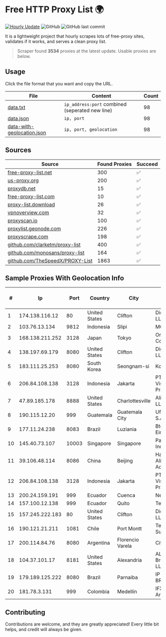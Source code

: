 
# Free HTTP Proxy List 🌍

[![Hourly Update](https://github.com/mertguvencli/http-proxy-list/actions/workflows/main.yml/badge.svg?branch=main)](https://github.com/mertguvencli/http-proxy-list/actions/workflows/main.yml)
![GitHub](https://img.shields.io/github/license/mertguvencli/http-proxy-list)
![GitHub last commit](https://img.shields.io/github/last-commit/mertguvencli/http-proxy-list)

It is a lightweight project that hourly scrapes lots of free-proxy sites, validates if it works, and serves a clean proxy list.


> Scraper found **3534** proxies at the latest update. Usable proxies are below.

## Usage

Click the file format that you want and copy the URL.


|File|Content|Count|
|----|-------|-----|
|[data.txt](https://raw.githubusercontent.com/mertguvencli/http-proxy-list/main/proxy-list/data.txt)|`ip_address:port` combined (seperated new line)|98|
|[data.json](https://raw.githubusercontent.com/mertguvencli/http-proxy-list/main/proxy-list/data.json)|`ip, port`|98|
|[data-with-geolocation.json](https://raw.githubusercontent.com/mertguvencli/http-proxy-list/main/proxy-list/data-with-geolocation.json)|`ip, port, geolocation`|98|

## Sources

|Source|Found Proxies|Succeed|
|------|-------------|-------|
|[free-proxy-list.net](https://free-proxy-list.net)|300|✅|
|[us-proxy.org](https://www.us-proxy.org)|200|✅|
|[proxydb.net](http://proxydb.net)|15|✅|
|[free-proxy-list.com](https://free-proxy-list.com/?page=&port=&type%5B%5D=http&type%5B%5D=https&up_time=0&search=Search)|10|✅|
|[proxy-list.download](https://www.proxy-list.download/HTTP)|26|✅|
|[vpnoverview.com](https://vpnoverview.com/privacy/anonymous-browsing/free-proxy-servers)|32|✅|
|[proxyscan.io](https://www.proxyscan.io)|100|✅|
|[proxylist.geonode.com](https://proxylist.geonode.com/api/proxy-list?limit=300&page=1&sort_by=lastChecked&sort_type=desc&protocols=http,https)|226|✅|
|[proxyscrape.com](https://api.proxyscrape.com/v2/?request=displayproxies&protocol=http&timeout=10000&country=all&ssl=all&anonymity=all)|198|✅|
|[github.com/clarketm/proxy-list](https://raw.githubusercontent.com/clarketm/proxy-list/master/proxy-list-raw.txt)|400|✅|
|[github.com/monosans/proxy-list](https://raw.githubusercontent.com/monosans/proxy-list/main/proxies/http.txt)|164|✅|
|[github.com/TheSpeedX/PROXY-List](https://raw.githubusercontent.com/TheSpeedX/PROXY-List/master/http.txt)|1863|✅|


## Sample Proxies With Geolocation Info

|#|Ip|Port|Country|City|Internet Service Provider|
|-|--|----|-------|----|-------------------------|
|1|174.138.116.12|80|United States|Clifton|DigitalOcean, LLC|
|2|103.76.13.134|9812|Indonesia|Slipi|MORATELINDO|
|3|168.138.211.252|3128|Japan|Tokyo|Oracle Corporation|
|4|138.197.69.179|8080|United States|Clifton|DigitalOcean, LLC|
|5|183.111.25.253|8080|South Korea|Seongnam-si|Korea Telecom|
|6|206.84.108.138|3128|Indonesia|Jakarta|PT. Mitra Visioner Pratama|
|7|47.89.185.178|8888|United States|Charlottesville|Alibaba.com LLC|
|8|190.115.12.20|999|Guatemala|Guatemala City|Ufinet Panama S.A.|
|9|177.11.24.238|8083|Brazil|Luziania|Btec Telecom Eireli|
|10|145.40.73.107|10003|Singapore|Singapore|Packet Host, Inc.|
|11|39.106.48.114|8086|China|Beijing|Hangzhou Alibaba Advertising Co|
|12|206.84.108.138|3128|Indonesia|Jakarta|PT. Mitra Visioner Pratama|
|13|200.24.159.191|999|Ecuador|Cuenca|Nedetel S.A.|
|14|157.100.12.138|999|Ecuador|Quito|Telconet S.A|
|15|157.245.222.183|80|United States|Clifton|DigitalOcean, LLC|
|16|190.121.21.211|1081|Chile|Port Montt|Telefonica del Sur S.A.|
|17|200.114.84.76|8080|Argentina|Florencio Varela|Citarella S.A.|
|18|104.37.101.17|8181|United States|Alexandria|ALTIUS Broadband, LLC|
|19|179.189.125.222|8080|Brazil|Parnaiba|IP CARRIER BRASIL|
|20|181.78.3.131|999|Colombia|Medellín|IFX Networks Argentina S.R.L|



## Contributing

Contributions are welcome, and they are greatly appreciated! Every
little bit helps, and credit will always be given.

